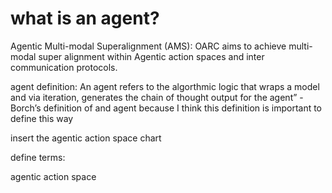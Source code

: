 # what is an agent?

Agentic Multi-modal Superalignment (AMS): OARC aims to achieve multi-modal super alignment within Agentic action spaces and inter communication protocols.

agent definition: An agent refers to the algorthmic logic  that wraps a model and via iteration, generates the chain of thought output for the agent” -Borch’s definition of and agent because I think this definition is important to define this way

insert the agentic action space chart

define terms:

agentic action space